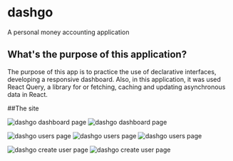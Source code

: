 # dashgo
A personal money accounting application

## What's the purpose of this application?
The purpose of this app is to practice the use of declarative interfaces, developing a responsive dashboard. Also, in this application, it was used React Query, a library for or fetching, caching and updating asynchronous data in React.

##The site

![dashgo dashboard page](https://media.discordapp.net/attachments/423569295272837130/1032032926822567976/unknown.png?width=879&height=447)
![dashgo dashboard page](https://media.discordapp.net/attachments/423569295272837130/1032033529397248080/unknown.png?width=349&height=447)


![dashgo users page](https://media.discordapp.net/attachments/423569295272837130/1032033104409411705/unknown.png?width=879&height=447)
![dashgo users page](https://media.discordapp.net/attachments/423569295272837130/1032033256222245014/unknown.png?width=950&height=291)
![dashgo users page](https://media.discordapp.net/attachments/423569295272837130/1032033613845368852/unknown.png?width=349&height=447)

![dashgo create user page](https://media.discordapp.net/attachments/423569295272837130/1032033410245460008/unknown.png?width=879&height=447)
![dashgo create user page](https://media.discordapp.net/attachments/423569295272837130/1032033672997654619/unknown.png?width=349&height=447)
